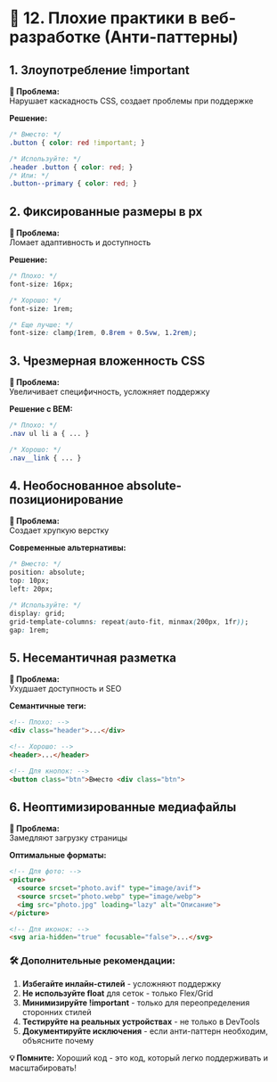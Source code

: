 # 🚫 12. Плохие практики в веб-разработке (Анти-паттерны)

## 1. Злоупотребление !important
**🚫 Проблема:**  
Нарушает каскадность CSS, создает проблемы при поддержке

**Решение:**  
```css
/* Вместо: */
.button { color: red !important; }

/* Используйте: */
.header .button { color: red; }
/* Или: */
.button--primary { color: red; }
```

## 2. Фиксированные размеры в px
**🚫 Проблема:**  
Ломает адаптивность и доступность

**Решение:**  
```css
/* Плохо: */
font-size: 16px;

/* Хорошо: */
font-size: 1rem;

/* Еще лучше: */
font-size: clamp(1rem, 0.8rem + 0.5vw, 1.2rem);
```

## 3. Чрезмерная вложенность CSS
**🚫 Проблема:**  
Увеличивает специфичность, усложняет поддержку

**Решение с BEM:**
```css
/* Плохо: */
.nav ul li a { ... }

/* Хорошо: */
.nav__link { ... }
```

## 4. Необоснованное absolute-позиционирование
**🚫 Проблема:**  
Создает хрупкую верстку

**Современные альтернативы:**
```css
/* Вместо: */
position: absolute;
top: 10px;
left: 20px;

/* Используйте: */
display: grid;
grid-template-columns: repeat(auto-fit, minmax(200px, 1fr));
gap: 1rem;
```

## 5. Несемантичная разметка
**🚫 Проблема:**  
Ухудшает доступность и SEO

**Семантичные теги:**
```html
<!-- Плохо: -->
<div class="header">...</div>

<!-- Хорошо: -->
<header>...</header>

<!-- Для кнопок: -->
<button class="btn">Вместо <div class="btn">
```

## 6. Неоптимизированные медиафайлы
**🚫 Проблема:**  
Замедляют загрузку страницы

**Оптимальные форматы:**
```html
<!-- Для фото: -->
<picture>
  <source srcset="photo.avif" type="image/avif">
  <source srcset="photo.webp" type="image/webp">
  <img src="photo.jpg" loading="lazy" alt="Описание">
</picture>

<!-- Для иконок: -->
<svg aria-hidden="true" focusable="false">...</svg>
```

### 🛠️ Дополнительные рекомендации:
1. **Избегайте инлайн-стилей** - усложняют поддержку
2. **Не используйте float** для сеток - только Flex/Grid
3. **Минимизируйте !important** - только для переопределения сторонних стилей
4. **Тестируйте на реальных устройствах** - не только в DevTools
5. **Документируйте исключения** - если анти-паттерн необходим, объясните почему

**💡 Помните:** Хороший код - это код, который легко поддерживать и масштабировать!
